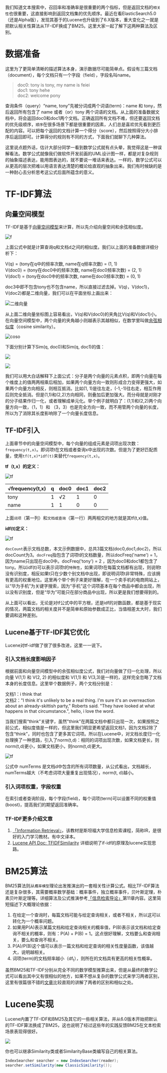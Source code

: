 
我们知道文本搜索中，召回率和准确率是很重要的两个指标，但是返回文档的`相关性`也很重要，这直接影响到返回文档集的优先顺序。最近在看ElasticSearch5.0（还是Alpha版），发现其基于的Lucene也升级到了6.X版本，重大变化之一就是把默认相关性算法从TF-IDF换成了BM25。这里大家一起了解下这两种算法及区别。

# 数据准备
这里为了更简单清晰的描述算法本身，演示数据尽可能简单点。假设有三篇文档（document），每个文档只有一个字段（field），字段名叫name。

  > doc0: tony is tony, my name is feiei  
  > doc1: tony hehe  
  > doc2: welcome pony
  
查询条件（query）“name, tony”先被分词成两个词语(term)：name 和 tony，然后返回所有包含了 name 或者（or）tony 两个词语的文档。从上面的准备数据文档中，将会返回doc0和doc1两个文档。正确返回所有文档不难，但还要返回文档的优先级顺序，`顺序`在很多场景下都是很重要的因素，人们总是喜欢优先看到更匹配的内容。可以把每个返回的文档计算一个得分（score），然后按照得分大小排序后返回即可。计算得分的规则有不同的方式，下面我们就聊下几种算法。

这里说点题外话，估计大部分同学一看到数学公式就有点头晕，我觉得这是一种误解看法。数学公式就像我们做软件开发前画的UML设计图一样，都是对复杂规则的抽象描述表达，能用图表达的，就不要说一堆话来表达。一样的，数学公式可以从更高的层次把难以用语言表达清楚的概论给直观的抽象出来。我们有时候缺的是一种耐心去分析思考这公式后面所蕴含的意义。

# TF-IDF算法
## 向量空间模型

TF-IDF是基于[向量空间模型](https://en.wikipedia.org/wiki/Vector_space_model)来计算，所以先介绍向量空间和余弦相似度。

![f](images/blog3_cos.jpg)
<!-- 
\begin{equation} 
sim(q,d)=\frac{\overrightarrow{V}(q).\overrightarrow{V}(d)}{|\overrightarrow{V}(q)||\overrightarrow{V}(d)|} 
\end{equation}
-->
上面公式中就是计算查询q和文档d之间的相似度。我们以上面的准备数据详细分析下：

V(q) = (tony在q中的频率次数, name在q频率次数) = (1, 1)  
V(doc0) = (tony在doc0中的频率次数, name在doc0频率次数) = (2, 1)  
V(doc1) = (tony在doc0中的频率次数, name在doc0频率次数) = (0, 1)

doc3中即不包含tony也不包含name，所以直接过滤去掉。V(q)，V(doc1)，V(doc2)都是二维向量，我们可以在平面坐标上画出来：

![二维向量](images/blog3_zb.jpg)

从上面二维向量坐标图上容易看出，V(q)和V(doc0)的夹角比V(q)和V(doc1)小。在向量空间模型中，两个向量的夹角越小则越表示其越相似，在数学里叫做[余弦相似度](https://en.wikipedia.org/wiki/Cosine_similarity)（cosine similarity）。

![coso](images/blog3_coswiki.jpg)

下面分别计算下Sim(q, doc0)和Sim(q, doc1)的值：

![](images/blog3_sim_q_doc.png)

<!--
\begin{equation} 
Sim(q,doc0)=\frac{\overrightarrow{V}(q)\cdot\overrightarrow{V(doc0)}}{||\overrightarrow{V}(q)||\overrightarrow{V(doc0)}||} \\
=\frac{(1,1)\cdot(2,1)}{||(1,1)||(2,1)||} \\
=\frac{1\times2+1\times1}{\sqrt{1^2+1^2}\cdot\sqrt{2^2+1^1} } \\
=\frac{3}{\sqrt{2}\cdot\sqrt{5}} \\
=0.9486832980505138 \\
\end{equation}
-->
![](images/blog3_sim_q_doc1.png)

<!--
\begin{equation} 
Sim(q,doc1)=\frac{\overrightarrow{V}(q)\cdot\overrightarrow{V(doc1)}}{||\overrightarrow{V}(q)||\overrightarrow{V(doc1)}||} \\
=\frac{(1,1)\cdot(0,1)}{||(1,1)||(0,1)||} \\
=\frac{1\times0+1\times1}{\sqrt{1^2+1^2}\cdot\sqrt{0^0+1^1} } \\
=\frac{1}{\sqrt{2}\cdot\sqrt{1}} \\
=0.7071067811865475 \\
\end{equation}
-->

我们可以用大白话解释下上面公式：分子是两个向量的元素点积，即两个向量在每个维度上的值两两相乘后相加，如果两个向量方向一致则形成合力变得更强大，如果两个向量方向相反，则相互抵消。比如(1, 1)是往左走，(-1,-1)往右走，相互作用后则完全抵消。但是(1,1)和(2,2)方向相同，则叠加后更加强大。而分母就是对刚才的分子结果作归一化，或者理解成单元化。举个例子就明白了：(1,1)和(2,2)两个向量方向一致，（1，1）和 （3，3）也是完全方向一致，而不用管两个向量的长度，所以为了消除其长度影响除了一个向量长度信息。

## TF-IDF引入
上面章节中的向量空间模型中，每个向量的组成元素是词项出现次数：`frequency(t,x)`。即词项t在文档或者查询x中出现的次数。但是为了更好匹配质量，使用`tf(t,x)*idf(t)`来替代`frequency(t,x)`。

**tf（t,x）的定义：**

![tf](images/blog3_tf.jpg)

<!--
\begin{equation} 
idf(t,x) = \sqrt{frequency(t,x)}
\end{equation}
-->

√frequency(t,x)|q|doc0|doc1|doc2
---|---|---|---|---
tony|1|√2|1|0
name|1|1|0|0

上面`词项`（第一列）和`文档或查询`（第一行）两两相交的地方就是其tf(t,x)值。

**idf(t)定义：**

![tf](images/blog3_idf.png)

<!--
\begin{equation} 
idf(t) = 1 + log\lgroup{\frac{docCount + 1}{docFreq + 1}}\rgroup
\end{equation}
-->

`docCount`表示文档总数，本文示例数据中，总共3篇文档(doc0,doc1,doc2)，所以docCount为3。`docFreq`指包含了词项t的文档数量，所以docFreq('name') = 1，因为name只出现在doc0中。docFreq('tony') = 2 ，因为doc0和doc1都包含了tony。所以idf(t)可以表示词项t的`特殊性`，如果词项t在每篇文档都有出现，则说明t没有识别度，相反如果t只在少数个别文档中出现，即说明词项t非常特殊，应该拥有更高的权重地位。这里再个举个例子来更好理解，在一个卖手机的电商网站上，以“华为手机”为关键字搜索，因为“手机”这个词项基本在每个商品中都会出现，所以没有识别度，但是“华为”可能只在部分商品中出现，所以更是我们想要得到的。

从上面可以看出，无论是对tf公式中的平方根，还是idf的对数函数，都是基于现实的情况，两篇文档的相关度并不是简单和原始参数成正比，当值相差太大时，我们要调和这种差别。


## Lucene基于TF-IDF其它优化

Lucene对tf-idf做了很了很多改进，这里一一说下。

### 引入文档长度影响因子
根据前面和向量空间模型中的余弦相似度公式，我们对向量做了归一化处理，所以向量 V(1,1) 和 V(2, 2) 的相似度和 V(1,1) 和 V(3,3)是一样的，这样完全忽略了文档本身的长度信息。这里举个数据例子，两个文档分别是：

文档1：i think that  
文档2："I think it's unlikely to be a real thing. I'm sure it's an overreaction about an already-skittish party," Roberts said. "They have looked at what happens in that circumstance.", hello, i love the word.

当我们搜索“think”关键字，虽然"think"在两篇文档中都只出现一次，如果按照之前公式，相似度值是一样的，但这里我们明显更希望返回文档1，因为文档2除了包含“think”，同时也包含了更多其它词项。所以在Lucene中，对文档长度归一化处理换了一种思路，引入了norm(t,d)：相同的词项出现次数，如果文档更长，则norm(t,d)更小，如果文档更小，则norm(t,d)更大。

![tf](images/blog3_norm.png)

<!--
\begin{equation} 
norm(t,d) = \frac{1}{\sqrt{numTerms}}
\end{equation}
-->

公式中 numTerms 是文档d中包含的所有词项数量，从公式看出，文档越长，numTerms越大（不考虑词项大量重复出现情况），norm(t, d)越小。

### 引入词项权重，字段权重

在索引或者查询阶段，每个字段(field)，每个词项(term)可以设置不同的权重值(boost)，提高我们的期望返回准确率。

### TF-IDF更多介绍文章

  1. [「Information Retrieval」](http://nlp.stanford.edu/IR-book/html/htmledition/queries-as-vectors-1.html)，该教材是斯坦福大学信息检索课程，简称IR，是很好的入门学习教材。有中文译本。
  2. [Lucene API Doc: TFIDFSimilarity](https://lucene.apache.org/core/6_1_0/core/org/apache/lucene/search/similarities/TFIDFSimilarity.html) 详细说明了if-idf的原理及lucene实现思路。


# BM25算法
BM25算法则从`概率模型`理论出发推演出的一套相关性计算公式。相比TF-IDF算法还是复杂很多，其需要概率数学基础：概率事件，独立概率事件，贝叶斯定理，朴素贝叶斯定理等。详细算法及公式推演参考[「信息检索导论」](https://book.douban.com/subject/5252170/)第11章内容。这里简短描述下大概理论依据：

1. 在给定一个查询时，每篇文档可能与给定查询相关，或者不相关，所以这可以转化为一个概率问题。
2. 如果用P(A)表示某篇文档和给定查询相关的概率值，P(B)表示该文档和给定查询不相关的概率，则有：P(A) + P(B) = 1。这点很好理解，文档要么和查询相关，要么和查询不相关。
3. P(A)/P(B)这个值可以表示一篇文档和给定查询的相关性度量函数，该值越大，说明越相关。
4. 词项(term)的文档频率越小（df<sub>t</sub>），则所在的文档具有更高的相关性概率。

虽然BM25和TF-IDF分别从完全不同的数学模型推算出来，但是从最终的数学公式可以看出其中又有很相似的地方，如果不想从复杂的数学公式来学习两者区别，这里有很篇很不错的[文章](http://opensourceconnections.com/blog/2015/10/16/bm25-the-next-generation-of-lucene-relevation/)比较直观的讲解了两者的区别和相似之处。


# Lucene实现

Lucene内置了TF-IDF和BM25及其它的一些相关算法，并从6.0版本开始把默认的TF-IDF算法换成了BM25，这也说明了经过这些年的实践反馈BM25在文本检索场景表现得很好。


![](images/blog3_sim_art.png)

你也可以继承Similarity类或者SimilarityBase类编写自己的相关算法。

```java
IndexSearcher searcher = new IndexSearcher(reader);
searcher.setSimilarity(new ClassicSimilarity());
```


